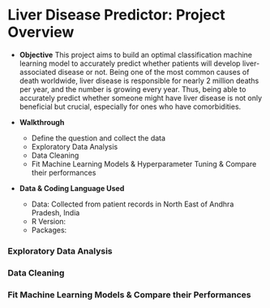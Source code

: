 # Liver Disease Predictor: Project Overview 

* **Objective** 
This project aims to build an optimal classification machine learning model to accurately predict whether patients will develop liver-associated disease or not. Being one of the most common causes of death worldwide, liver disease is responsible for nearly 2 million deaths per year, and the number is growing every year. Thus, being able to accurately predict whether someone might have liver disease is not only beneficial but crucial, especially for ones who have comorbidities. 

* **Walkthrough** 
    - Define the question and collect the data
    - Exploratory Data Analysis
    - Data Cleaning 
    - Fit Machine Learning Models & Hyperparameter Tuning & Compare their performances 

* **Data & Coding Language Used** 
    - Data: Collected from patient records in North East of Andhra Pradesh, India 
    - R Version: 
    - Packages: 

### Exploratory Data Analysis 

### Data Cleaning  

### Fit Machine Learning Models & Compare their Performances 

